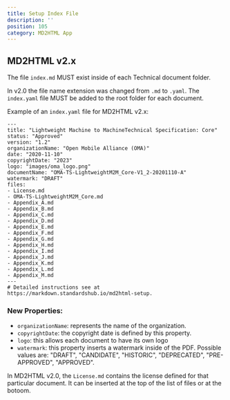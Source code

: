 ```yaml
---
title: Setup Index File
description: ''
position: 105
category: MD2HTML App
---
```


## MD2HTML v2.x

The file `index.md` MUST exist inside of each Technical  document folder. 

In v2.0 the file name extension was changed from `.md` to `.yaml`.
The `index.yaml` file MUST be added to the root folder for each document.

Example of an `index.yaml` file for MD2HTML v2.x:
        
```
---
title: "Lightweight Machine to MachineTechnical Specification: Core"
status: "Approved"
version: "1.2"
organizationName: "Open Mobile Alliance (OMA)"
date: "2020-11-10"
copyrightDate: "2023"
logo: "images/oma_logo.png"
documentName: "OMA-TS-LightweightM2M_Core-V1_2-20201110-A"
watermark: "DRAFT"
files:
- License.md
- OMA-TS-LightweightM2M_Core.md
- Appendix_A.md
- Appendix_B.md
- Appendix_C.md
- Appendix_D.md
- Appendix_E.md
- Appendix_F.md
- Appendix_G.md
- Appendix_H.md
- Appendix_I.md
- Appendix_J.md
- Appendix_K.md
- Appendix_L.md
- Appendix_M.md
---
# Detailed instructions see at https://markdown.standardshub.io/md2html-setup.
```

### New Properties:
* `organizationName`:  represents the name of the organization.
* `copyrightDate`:         the copyright date is defined by this property.
* `logo`:                          this allows each document to have its own logo
* `watermark`:               this property inserts a watermark inside of the PDF. Possible values are: "DRAFT",  "CANDIDATE", "HISTORIC", "DEPRECATED", "PRE-APPROVED", "APPROVED".

<alert>In MD2HTML v2.0, the `License.md` contains the license defined for that particular document. It can be inserted at the top of the list of files or at the botoom.</alert>